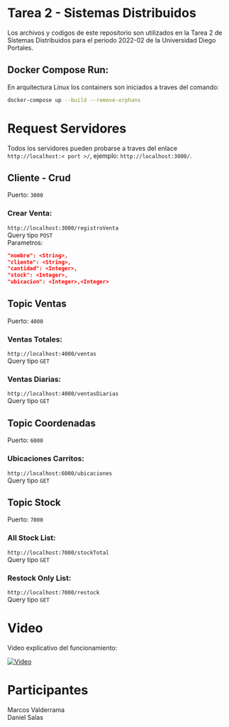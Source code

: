 # Tarea 2 - Sistemas Distribuidos

Los archivos y codigos de este repositorio son utilizados en la Tarea 2 de Sistemas Distribuidos para el periodo 2022-02 de la Universidad Diego Portales.

## Docker Compose Run:

En arquitectura Linux los containers son iniciados a traves del comando:

```bash
docker-compose up --build --remove-orphans
```

# Request Servidores

Todos los servidores pueden probarse a traves del enlace ```http://localhost:< port >/```, ejemplo: ```http://localhost:3000/```.

## Cliente - Crud

Puerto: ```3000```

### Crear Venta:
```http://localhost:3000/registroVenta```\
Query tipo ```POST```\
Parametros:
```json
"nombre": <String>,
"cliente": <String>,
"cantidad": <Integer>,
"stock": <Integer>,
"ubicacion": <Integer>,<Integer>
```

## Topic Ventas

Puerto: ```4000```

### Ventas Totales:
```http://localhost:4000/ventas```\
Query tipo ```GET```

### Ventas Diarias:
```http://localhost:4000/ventasDiarias```\
Query tipo ```GET```


## Topic Coordenadas

Puerto: ```6000```

### Ubicaciones Carritos:
```http://localhost:6000/ubicaciones```\
Query tipo ```GET```


## Topic Stock

Puerto: ```7000```

### All Stock List:
```http://localhost:7000/stockTotal```\
Query tipo ```GET```

### Restock Only List:
```http://localhost:7000/restock```\
Query tipo ```GET```


# Video

Video explicativo del funcionamiento:

[![Video](https://img.youtube.com/)](https://www.youtube.com/)

# Participantes

Marcos Valderrama \
Daniel Salas
